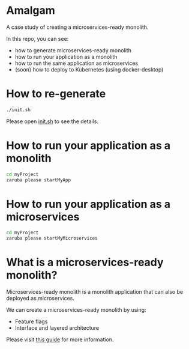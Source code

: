# Amalgam

A case study of creating a microservices-ready monolith.

In this repo, you can see:

- how to generate microservices-ready monolith
- how to run your application as a monolith
- how to run the same application as microservices
- (soon) how to deploy to Kubernetes (using docker-desktop)

# How to re-generate

```bash
./init.sh
```

Please open [init.sh](init.sh) to see the details.

# How to run your application as a monolith

```bash
cd myProject
zaruba please startMyApp
```

# How to run your application as a microservices

```bash
cd myProject
zaruba please startMyMicroservices
```


# What is a microservices-ready monolith?

Microservices-ready monolith is a monolith application that can also be deployed as microservices.

We can create a microservices-ready monolith by using:

- Feature flags
- Interface and layered architecture

Please visit [this guide](myProject/myApp/_docs/README.md) for more information.